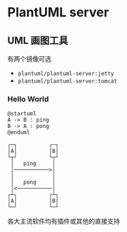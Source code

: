 # PlantUML server

## UML 画图工具

有两个镜像可选

- `plantuml/plantuml-server:jetty`
- `plantuml/plantuml-server:tomcat`

### Hello World

```
@startuml
A -> B : ping
B -> A : pong
@enduml
```

```
┌─┐          ┌─┐
│A│          │B│
└┬┘          └┬┘
 │   ping     │
 │───────────>│
 │            │
 │   pong     │
 │<───────────│
┌┴┐          ┌┴┐
│A│          │B│
└─┘          └─┘
```

各大主流软件均有插件或其他的直接支持
